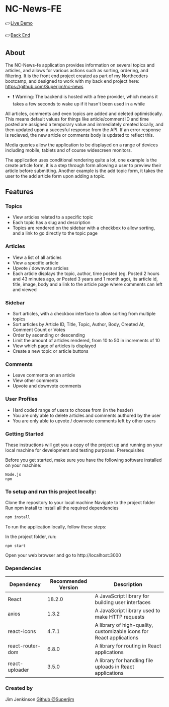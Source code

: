 # NC-News-FE

:point_right:[Live Demo](https://jimmit.netlify.app/)


:point_right:[Back End](https://github.com/Superjim/nc-news)

## About

The NC-News-fe application provides information on several topics and articles, and allows for various actions such as sorting, ordering, and filtering. It is the front end project created as part of my Northcoders bootcamp, and designed to work with my back end project here: https://github.com/Superjim/nc-news

- ❗ Warning: The backend is hosted with a free provider, which means it takes a few seconds to wake up if it hasn't been used in a while

All articles, comments and even topics are added and deleted optimistically. This means default values for things like article/comment ID and time posted are assigned a temporary value and immediately created locally, and then updated upon a succesful response from the API. If an error response is recieved, the new article or comments body is updated to reflect this.

Media queries allow the application to be displayed on a range of devices including mobile, tablets and of course widescreen monitors.

The application uses conditional rendering quite a lot, one example is the create article form, it is a step through form allowing a user to preview their article before submitting. Another example is the add topic form, it takes the user to the add article form upon adding a topic.

## Features

### Topics

- View articles related to a specific topic
- Each topic has a slug and description
- Topics are rendered on the sidebar with a checkbox to allow sorting, and a link to go directly to the topic page

### Articles

- View a list of all articles
- View a specific article
- Upvote / downvote articles
- Each article displays the topic, author, time posted (eg. Posted 2 hours and 43 minutes ago, or Posted 3 years and 1 month ago), its article id, title, image, body and a link to the article page where comments can left and viewed

### Sidebar

- Sort articles, with a checkbox interface to allow sorting from multiple topics
- Sort articles by Article ID, Title, Topic, Author, Body, Created At, Comment Count or Votes
- Order by ascending or descending
- Limit the amount of articles rendered, from 10 to 50 in increments of 10
- View which page of articles is displayed
- Create a new topic or article buttons

### Comments

- Leave comments on an article
- View other comments
- Upvote and downvote comments

### User Profiles

- Hard coded range of users to choose from (in the header)
- You are only able to delete articles and comments authored by the user
- You are only able to upvote / downvote comments left by other users

### Getting Started

These instructions will get you a copy of the project up and running on your local machine for development and testing purposes.
Prerequisites

Before you get started, make sure you have the following software installed on your machine:

```
Node.js
npm
```

### To setup and run this project locally:

Clone the repository to your local machine
Navigate to the project folder
Run npm install to install all the required dependencies

```bash
npm install
```

To run the application locally, follow these steps:

In the project folder, run:

```
npm start
```

Open your web browser and go to http://localhost:3000

### Dependencies

| Dependency       | Recommended Version | Description                                                          |
| ---------------- | ------------------- | -------------------------------------------------------------------- |
| React            | 18.2.0              | A JavaScript library for building user interfaces                    |
| axios            | 1.3.2               | A JavaScript library used to make HTTP requests                      |
| react-icons      | 4.7.1               | A library of high-quality, customizable icons for React applications |
| react-router-dom | 6.8.0               | A library for routing in React applications                          |
| react-uploader   | 3.5.0               | A library for handling file uploads in React applications            |

### Created by

Jim Jenkinson [Github @Superjim](https://github.com/Superjim/)
